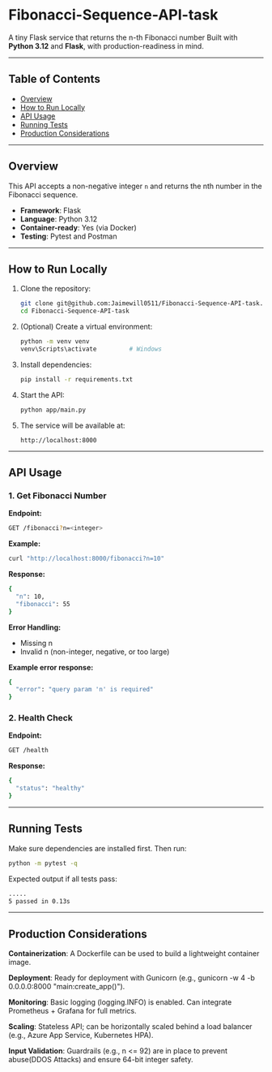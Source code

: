 ﻿# Fibonacci-Sequence-API-task
A tiny Flask service that returns the n-th Fibonacci number 
Built with **Python 3.12** and **Flask**, with production-readiness in mind.

---

## Table of Contents
- [Overview](#overview)
- [How to Run Locally](#how-to-run-locally)
- [API Usage](#api-usage)
- [Running Tests](#running-tests)
- [Production Considerations](#production-considerations)

---

## Overview

This API accepts a non-negative integer `n` and returns the nth number in the Fibonacci sequence.  
- **Framework**: Flask
- **Language**: Python 3.12
- **Container-ready**: Yes (via Docker)
- **Testing**: Pytest and Postman

---

## How to Run Locally

1. Clone the repository:
    ```bash
    git clone git@github.com:Jaimewill0511/Fibonacci-Sequence-API-task.git
    cd Fibonacci-Sequence-API-task
    ```

2. (Optional) Create a virtual environment:
    ```bash
    python -m venv venv
    venv\Scripts\activate         # Windows
    ```

3. Install dependencies:
    ```bash
    pip install -r requirements.txt
    ```

4. Start the API:
    ```bash
    python app/main.py
    ```

5. The service will be available at:
    ```
    http://localhost:8000
    ```

---

## API Usage

### 1. Get Fibonacci Number
**Endpoint:**
```bash
GET /fibonacci?n=<integer>
```
**Example:**
```bash
curl "http://localhost:8000/fibonacci?n=10"
```
**Response:**
```bash
{
  "n": 10,
  "fibonacci": 55
}
```
**Error Handling:**
- Missing n 
- Invalid n (non-integer, negative, or too large)
  
**Example error response:**
```bash
{
  "error": "query param 'n' is required"
}
```

### 2. Health Check
**Endpoint:**
```bash
GET /health
```
**Response:**
```bash
{
  "status": "healthy"
}
```
---
## Running Tests 
Make sure dependencies are installed first.
Then run:
```bash
python -m pytest -q
```
Expected output if all tests pass:
```bash
.....                                                                                                                                                                                                                                                                                                                 [100%]
5 passed in 0.13s
```
---
## Production Considerations
**Containerization**: A Dockerfile can be used to build a lightweight container image.

**Deployment**: Ready for deployment with Gunicorn (e.g., gunicorn -w 4 -b 0.0.0.0:8000 "main:create_app()").

**Monitoring**: Basic logging (logging.INFO) is enabled. Can integrate Prometheus + Grafana for full metrics.

**Scaling**: Stateless API; can be horizontally scaled behind a load balancer (e.g., Azure App Service, Kubernetes HPA).

**Input Validation**: Guardrails (e.g., n <= 92) are in place to prevent abuse(DDOS Attacks) and ensure 64-bit integer safety.

